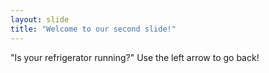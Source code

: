 ```yaml
---
layout: slide
title: "Welcome to our second slide!"
---
```

"Is your refrigerator running?"
Use the left arrow to go back!
